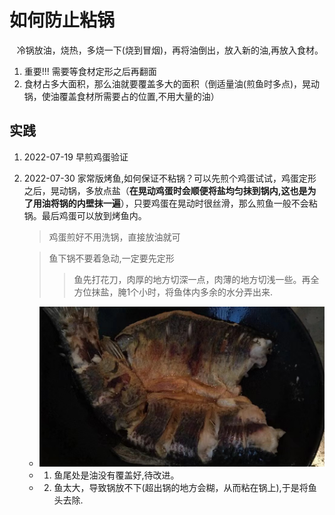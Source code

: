 # 如何防止粘锅
&nbsp;&nbsp; 冷锅放油，烧热，多烧一下(烧到冒烟)，再将油倒出，放入新的油,再放入食材。
1. 重要!!! 需要等食材定形之后再翻面
2. 食材占多大面积，那么油就要覆盖多大的面积（倒适量油(煎鱼时多点)，晃动锅，使油覆盖食材所需要占的位置,不用大量的油）

## 实践
1. 2022-07-19 早煎鸡蛋验证
2. 2022-07-30 家常版烤鱼,如何保证不粘锅？可以先煎个鸡蛋试试，鸡蛋定形之后，晃动锅，多放点盐（**在晃动鸡蛋时会顺便将盐均匀抹到锅内,这也是为了用油将锅的内壁抹一遍**），只要鸡蛋在晃动时很丝滑，那么煎鱼一般不会粘锅。最后鸡蛋可以放到烤鱼内。
   > 鸡蛋煎好不用洗锅，直接放油就可

   > 鱼下锅不要着急动,一定要先定形
   >> 鱼先打花刀，肉厚的地方切深一点，肉薄的地方切浅一些。再全方位抹盐，腌1个小时，将鱼体内多余的水分弄出来.
   - <img src="./pics/WechatIMG154.jpeg"/>
   - 1. 鱼尾处是油没有覆盖好,待改进。
   - 2. 鱼太大，导致锅放不下(超出锅的地方会糊，从而粘在锅上),于是将鱼头去除.